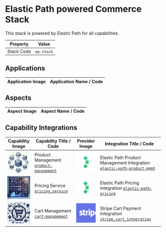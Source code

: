 # Elastic Path powered Commerce Stack
This stack is powered by Elastic Path for all capabilities.

| Property | Value |
|----------|------|
| Stack Code | `ep-stack` |

## Applications

| Application Image | Application Name / Code |
|-------------------|-------------------------|


## Aspects

| Aspect Image | Aspect Name / Code |
|-------------------|-------------------------|

## Capability Integrations

| Capability Image | Capability Title / Code | Provider Image | Integration Title / Code |
|------------------|-------------------------|----------------|--------------------------|
| ![Product Management Capability Square Image](../../capability/product-management/images/product-management_square.png) | Product Management [`product-management`](../../capability/product-management) | ![Elastic Path Provider Square Image](../../provider/elastic-path/images/elastic-path_square.png) | Elastic Path Product Management Integration [`elastic-path-product-mgmt`](../../integration/elastic-path-product-mgmt) |
| ![Pricing Service Capability Square Image](../../capability/pricing_service/images/pricing_service_square.png) | Pricing Service [`pricing_service`](../../capability/pricing_service) | ![Elastic Path Provider Square Image](../../provider/elastic-path/images/elastic-path_square.png) | Elastic Path Pricing Integration [`elastic-path-pricing`](../../integration/elastic-path-pricing) |
| ![Cart Management Capability Square Image](../../capability/cart-management/images/cart-management_square.png) | Cart Management [`cart-management`](../../capability/cart-management) | ![Stripe Provider Square Image](../../provider/stripe/images/stripe_square.png) | Stripe Cart Payment Integration [`stripe_cart_integration`](../../integration/stripe_cart_integration) |
